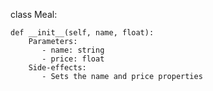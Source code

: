 
class Meal:

    def __init__(self, name, float):
        Parameters:
           - name: string
           - price: float
        Side-effects:
           - Sets the name and price properties
        